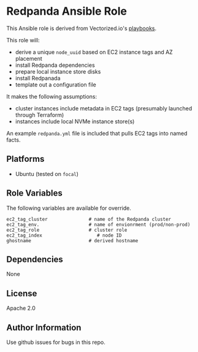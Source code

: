 Redpanda Ansible Role
=========

This Ansible role is derived from Vectorized.io's [playbooks](https://github.com/vectorizedio/deployment-automation/tree/main/ansible/playbooks).

This role will:

* derive a unique `node_uuid` based on EC2 instance tags and AZ placement
* install Redpanda dependencies
* prepare local instance store disks
* install Redpanada
* template out a configuration file

It makes the following assumptions:

* cluster instances include metadata in EC2 tags (presumably launched through Terraform)
* instances include local NVMe instance store(s)

An example `redpanda.yml` file is included that pulls EC2 tags into named facts.

Platforms
---------

* Ubuntu (tested on `focal`)

Role Variables
--------------
The following variables are available for override.

```
ec2_tag_cluster               # name of the Redpanda cluster
ec2_tag_env.                  # name of envionrment (prod/non-prod)
ec2_tag_role                  # cluster role
ec2_tag_index	                 # node ID
ghostname                     # derived hostname
```


Dependencies
------------

None

License
-------

Apache 2.0

Author Information
------------------
Use github issues for bugs in this repo.
